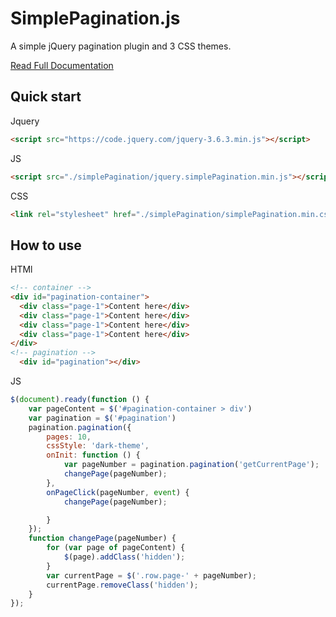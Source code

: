 # SimplePagination.js

A simple jQuery pagination plugin and 3 CSS themes.

[Read Full Documentation](https://flaviusmatis.github.io/simplePagination.js/)

## Quick start

Jquery

```html
<script src="https://code.jquery.com/jquery-3.6.3.min.js"></script>
```

JS

```html
<script src="./simplePagination/jquery.simplePagination.min.js"></script>
```

CSS

```html
<link rel="stylesheet" href="./simplePagination/simplePagination.min.css">
```

## How to use

HTMl

```html
<!-- container -->
<div id="pagination-container">
  <div class="page-1">Content here</div>
  <div class="page-1">Content here</div>
  <div class="page-1">Content here</div>
  <div class="page-1">Content here</div>
</div>
<!-- pagination -->
  <div id="pagination"></div>
```

JS

```js
$(document).ready(function () {
    var pageContent = $('#pagination-container > div')
    var pagination = $('#pagination')
    pagination.pagination({
        pages: 10,
        cssStyle: 'dark-theme',
        onInit: function () {
            var pageNumber = pagination.pagination('getCurrentPage');
            changePage(pageNumber);
        },
        onPageClick(pageNumber, event) {
            changePage(pageNumber);

        }
    });
    function changePage(pageNumber) {
        for (var page of pageContent) {
            $(page).addClass('hidden');
        }
        var currentPage = $('.row.page-' + pageNumber);
        currentPage.removeClass('hidden');
    }
});
```









